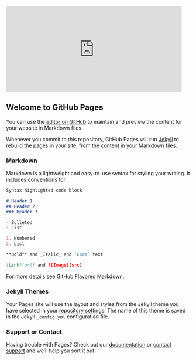 <iframe src="https://docs.google.com/a/vbstudents.com/presentation/d/1PLVaTv8z8hcHzbwp7ndsMtZIVTlyxtyT1Fv7mDNEZ-8/embed?start=true&loop=true&delayms=15000" frameborder="0" width="480" height="235" allowfullscreen="true" mozallowfullscreen="true" webkitallowfullscreen="true"></iframe>

## Welcome to GitHub Pages

You can use the [editor on GitHub](https://github.com/brennanmhodge/Schoettlin/edit/gh-pages/index.md) to maintain and preview the content for your website in Markdown files.

Whenever you commit to this repository, GitHub Pages will run [Jekyll](https://jekyllrb.com/) to rebuild the pages in your site, from the content in your Markdown files.

### Markdown

Markdown is a lightweight and easy-to-use syntax for styling your writing. It includes conventions for

```markdown
Syntax highlighted code block

# Header 1
## Header 2
### Header 3

- Bulleted
- List

1. Numbered
2. List

**Bold** and _Italic_ and `Code` text

[Link](url) and ![Image](src)
```

For more details see [GitHub Flavored Markdown](https://guides.github.com/features/mastering-markdown/).

### Jekyll Themes

Your Pages site will use the layout and styles from the Jekyll theme you have selected in your [repository settings](https://github.com/brennanmhodge/Schoettlin/settings). The name of this theme is saved in the Jekyll `_config.yml` configuration file.

### Support or Contact

Having trouble with Pages? Check out our [documentation](https://help.github.com/categories/github-pages-basics/) or [contact support](https://github.com/contact) and we’ll help you sort it out.
